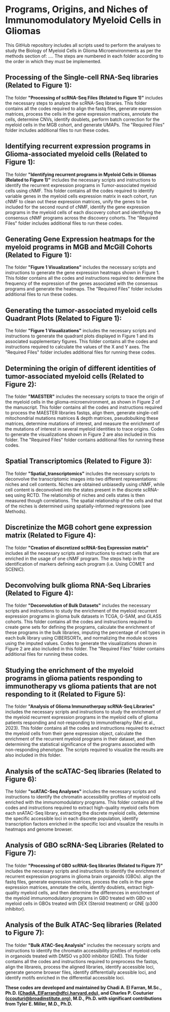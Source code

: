 # Programs, Origins, and Niches of Immunomodulatory Myeloid Cells in Gliomas
This GitHub repository includes all scripts used to perform the analyses to study the Biology of Myeloid Cells in Glioma Microenvironments as per the methods section of: ....
The steps are numbered in each folder according to the order in which they must be implemented.


## Processing of the Single-cell RNA-Seq libraries (Related to Figure 1):

The folder **"Processing of scRNA-Seq Files (Related to Figure 1)"** includes the necessary steps to analyze the scRNA-Seq libraries. This folder contains all the codes required to align the fastq files, generate expression matrices, process the cells in the gene expression matrices, annotate the cells, determine CNVs, identify doublets, perform batch correction for the myeloid cells in the MGB cohort, and generate UMAPs. The "Required Files" folder includes additional files to run these codes.

## Identifying recurrent expression programs in Glioma-associated myeloid cells (Related to Figure 1):

The folder **"Identifying recurrent programs in Myeloid Cells in Gliomas (Related to Figure 1)"** includes the necessary scripts and instructions to identify the recurrent expression programs in Tumor-associated myeloid cells using cNMF. This folder contains all the codes required to identify variable genes in the myeloid cells expression matrix in each cohort, run cNMF to clean out these expression matrices, unify the genes to be included for the second round of cNMF, identify the gene expression programs in the myeloid cells of each discovery cohort and identifying the consensus cNMF programs across the discovery cohorts. The "Required Files" folder includes additional files to run these codes.

## Generating Gene Expression heatmaps for the myeloid programs in MGB and McGill Cohorts (Related to Figure 1):

The folder **"Figure 1 Visualizations"** includes the necessary scripts and instructions to generate the gene expression heatmaps shown in Figure 1. This folder contains all the codes and instructions required to determine the frequency of the expression of the genes associated with the consensus programs and generate the heatmaps. The "Required Files" folder includes additional files to run these codes.


## Generating the tumor-associated myeloid cells Quadrant Plots (Related to Figure 1):

The folder **"Figure 1 Visualizations"** includes the necessary scripts and instructions to generate the quadrant plots displayed in Figure 1 and its associated supplementary figures. This folder contains all the codes and instructions required to calculate the values of the X and Y axes. The "Required Files" folder includes additional files for running these codes.

## Determining the origin of different identities of tumor-associated myeloid cells (Related to Figure 2):

The folder **"MAESTER"** includes the necessary scripts to trace the origin of the myeloid cells in the glioma-microenvironment, as shown in Figure 2 of the manuscript. This folder contains all the codes and instructions required to process the MAESTER libraries fastqs, align them, generate single-cell mitochondrial mutations matrices & depth matrices, pseudobulking these matrices, determine mutations of interest, and measure the enrichment of the mutations of interest in several myeloid identities to trace origins. Codes to generate the visualizations shown in Figure 2 are also included in this folder. The "Required Files" folder contains additional files for running these codes.


## Spatial Transcriptomics (Related to Figure 3):

The folder **"Spatial_transcriptomics"** includes the necessary scripts to deconvolve the transcriptomic images into two different representations: niches and cell contents. Niches are obtained unbiasedly using cNMF, while cell content is deconvolved into the states present in the discrete scRNA-seq using RCTD. The relationship of niches and cells states is then measured though correlations. The spatial relationship of the cells and that of the niches is determined using spatially-informed regressions (see Methods).


## Discretinize the MGB cohort gene expression matrix (Related to Figure 4):

The folder **"Creation of discretized scRNA-Seq Expression matrix"** includes all the necessary scripts and instructions to extract cells that are enriched in the usage of one cNMF program. The steps help in the identification of markers defining each program (i.e. Using COMET and SCENIC).


## Deconvolving bulk glioma RNA-Seq Libraries (Related to Figure 4):

The folder **"Deconvolution of Bulk Datasets"** includes the necessary scripts and instructions to study the enrichment of the myeloid recurrent expression programs in glioma bulk datasets in TCGA, G-SAM, and GLASS cohorts. This folder contains all the codes and instructions required to create gene sets for defining the programs, calculate the enrichment of these programs in the bulk libraries, imputing the percentage of cell types in each bulk library using CIBERSORTx, and normalizing the module scores using the imputed values. Codes to generate the visualizations shown in Figure 2 are also included in this folder. The "Required Files" folder contains additional files for running these codes.


## Studying the enrichment of the myeloid programs in glioma patients responding to immunotherapy vs glioma patients that are not responding to it (Related to Figure 5):

The folder **"Analysis of Glioma Immunotherpay scRNA-Seq Libraries"** includes the necessary scripts and instructions to study the enrichment of the myeloid recurrent expression programs in the myeloid cells of glioma patients responding and not-responding to immunotheraphy (Mei et al., 2023). This folder contains all the codes and instructions required to extract the myeloid cells from their gene expression object, calculate the enrichment of the recurrent myeloid programs in their dataset, and then determining the statistical significance of the programs associated with non-responding phenotype. The scripts required to visualize the results are also included in this folder.

## Analysis of the scATAC-Seq libraries (Related to Figure 6):

The folder **"scATAC-Seq Analyses"** includes the necessary scripts and instructions to identify the chromatin accessibility profiles of myeloid cells enriched with the immunomodulatory programs. This folder contains all the codes and instructions required to extract high-quality myeloid cells from each snATAC-Seq library, extracting the discrete myeloid cells, determine the specific accessible loci in each discrete population, identify transcription factors enriched in the specific loci and visualize the results in heatmaps and genome browser.

## Analysis of GBO scRNA-Seq Libraries (Related to Figure 7): 

The folder **"Processing of GBO scRNA-Seq libraries (Related to Figure 7)"** includes the necessary scripts and instructions to identify the enrichment of recurrent expression programs in glioma brain organoids (GBOs). align the fastq files, generate expression matrices, process the cells in the gene expression matrices, annotate the cells, identify doublets, extract high-quality myeloid cells, and then determine the differences in enrichment of the myeloid immunomodulatory programs in GBO treated with GBO vs myeloid cells in GBOs treated with DEX (Steroid treatment) or GNE (p300 inhibitor).


## Analysis of the Bulk ATAC-Seq libraries (Related to Figure 7):

The folder **"Bulk ATAC-Seq Analysis"** includes the necessary scripts and instructions to identify the chromatin accessibility profiles of myeloid cells in organoids treated with DMSO vs p300 inhibitor (GNE). This folder contains all the codes and instructions required to preprocess the fastqs, align the librareis, process the aligned libraries, identify accessible loci, generate genome browser files, identify differentially acessible loci, and identify motifs enriched in the differential accessible loci.


**These codes are developed and maintained by Chadi A. El Farran, M.Sc., Ph.D. (ChadiA_ElFarran@dfci.harvard.edu), and Charles P. Couturier (ccouturi@broadinstitute.org), M.D., Ph.D. with significant contributions from Tyler E. Miller, M.D., Ph.D.**

